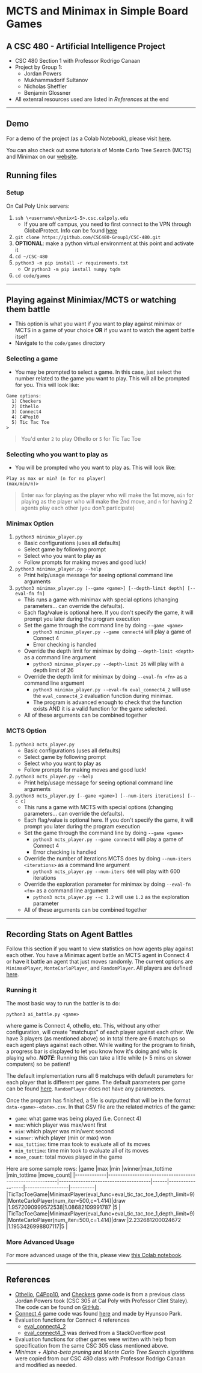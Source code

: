 # MCTS and Minimax in Simple Board Games
## A CSC 480 - Artificial Intelligence Project
- CSC 480 Section 1 with Professor Rodrigo Canaan
- Project by Group 1:
   - Jordan Powers
   - Mukhammadorif Sultanov
   - Nicholas Sheffler
   - Benjamin Glossner
- All extenral resources used are listed in _References_ at the end 

<hr>

## Demo

For a demo of the project (as a Colab Notebook), please visit [here](https://colab.research.google.com/drive/1jpOXGfceP3olYiqQk5LOXA_2q2k3LzQ5?usp=sharing).

You can also check out some tutorials of Monte Carlo Tree Search (MCTS) and Minimax on our [website](https://csc480-group1.github.io/CSC-480/#/).

## Running files
### Setup
On Cal Poly Unix servers:
   1. `ssh \<username\>@unix<1-5>.csc.calpoly.edu`
      - If you are off campus, you need to first connect to the VPN through GlobalProtect. Info can be found [here](https://calpoly.atlassian.net/wiki/spaces/CPKB/pages/2425047/Set+up+VPN)
   1. `git clone https://github.com/CSC480-Group1/CSC-480.git`
   1. **OPTIONAL**: make a python virtual environment at this point and activate it
   1. `cd ~/CSC-480`
   1. `python3 -m pip install -r requirements.txt`
      - Or `python3 -m pip install numpy tqdm`
   1. `cd code/games`

<hr>

## Playing against Minimiax/MCTS or watching them battle
- This option is what you want if you want to play against minimax or MCTS in a game of your choice **OR** if you want to watch the agent battle itself
- Navigate to the `code/games` directory

### Selecting a game
- You may be prompted to select a game. In this case, just select the number related to the game you want to play. This will all be prompted for you. This will look like:
```
Game options:
  1) Checkers
  2) Othello
  3) Connect4
  4) C4Pop10
  5) Tic Tac Toe
>
```
> You'd enter `2` to play Othello or `5` for Tic Tac Toe 

### Selecting who you want to play as
- You will be prompted who you want to play as. This will look like:
```
Play as max or min? (n for no player)
(max/min/n)>
``` 
> Enter `max` for playing as the player who will make the 1st move, `min` for playing as the player who will make the 2nd move, and `n` for having 2 agents play each other (you don't participate)

### Minimax Option
1. `python3 minimax_player.py`
   - Basic configurations (uses all defaults)
   - Select game by following prompt
   - Select who you want to play as
   - Follow prompts for making moves and good luck!
2. `python3 minimax_player.py --help`
   - Print help/usage message for seeing optional command line arguments
3. `python3 minimax_player.py [--game <game>] [--depth-limit depth] [--eval-fn fn]`
   - This runs a game with minimax with special options (changing parameters... can override the defaults).
   - Each flag/value is optional here. If you don't specify the game, it will prompt you later during the program execution
   - Set the game through the command line by doing `--game <game>`
      - `python3 minimax_player.py --game connect4` will play a game of Connect 4
      - Error checking is handled
   - Override the depth limit for minimax by doing `--depth-limit <depth>` as a command line argument
      - `python3 minimax_player.py --depth-limit 26` will play with a depth limit of 26
   - Override the depth limit for minimax by doing `--eval-fn <fn>` as a command line argument
      - `python3 minimax_player.py --eval-fn eval_connect4_2` will use the `eval_connect4_2` evaluation function during minimax.
      - The program is advanced enough to check that the function exists AND it is a valid function for the game selected.
   - All of these arguments can be combined together

### MCTS Option
1. `python3 mcts_player.py`
   - Basic configurations (uses all defaults)
   - Select game by following prompt
   - Select who you want to play as
   - Follow prompts for making moves and good luck!
2. `python3 mcts_player.py --help`
   - Print help/usage message for seeing optional command line arguments
3. `python3 mcts_player.py [--game <game>] [--num-iters iterations] [--c c]`
   - This runs a game with MCTS with special options (changing parameters... can override the defaults).
   - Each flag/value is optional here. If you don't specify the game, it will prompt you later during the program execution
   - Set the game through the command line by doing `--game <game>`
      - `python3 mcts_player.py --game connect4` will play a game of Connect 4
      - Error checking is handled
   - Override the number of iterations MCTS does by doing `--num-iters <iterations>` as a command line argument
      - `python3 mcts_player.py --num-iters 600` will play with 600 iterations
   - Override the exploration parameter for minimax by doing `--eval-fn <fn>` as a command line argument
      - `python3 mcts_player.py --c 1.2` will use `1.2` as the exploration parameter
   - All of these arguments can be combined together

<hr>

## Recording Stats on Agent Battles
Follow this section if you want to view statistics on how agents play against each other. You have a Minimax agent battle an MCTS agent in Connect 4 or have it battle an agent that just moves randomly. The current options are `MinimaxPlayer`, `MonteCarloPlayer`, and `RandomPlayer`. All players are defined [here](https://github.com/CSC480-Group1/CSC-480/blob/main/code/games/Player.py).

### Running it
The most basic way to run the battler is to do:
```
python3 ai_battle.py <game>
```
where game is Connect 4, othello, etc. This, without any other configuration, will create "matchups" of each player against each other. We have 3 players (as mentioned above) so in total there are 6 matchups so each agent plays against each other. While waiting for the program to finish, a progress bar is displayed to let you know how it's doing and who is playing who. **_NOTE_**: Running this can take a little while (> 5 mins on slower computers) so be patient!

The default implementation runs all 6 matchups with default parameters for each player that is different per game. The default parameters per game can be found [here](https://github.com/CSC480-Group1/CSC-480/blob/f30b43fef2ad3d72399cf300c764f1229d60d68f/code/games/ai_battle.py#L75-L96). `RandomPlayer` does not have any parameters.

Once the program has finished, a file is outputted that will be in the format `data-<game>-<date>.csv`. In that CSV file are the related metrics of the game:
- `game`: what game was being played (i.e. Connect 4)
- `max`: which player was max/went first
- `min`: which player was min/went second
- `winner`: which player (min or max) won
- `max_tottime`: time max took to evaluate all of its moves
- `min_tottime`: time min took to evaluate all of its moves
- `move_count`: total moves played in the game

Here are some sample rows:
|game         |max                                                      |min                                   |winner|max_tottime       |min_tottime       |move_count|
|-------------|---------------------------------------------------------|--------------------------------------|------|------------------|------------------|----------|
|TicTacToeGame|MinimaxPlayer(eval_func=eval_tic_tac_toe_1,depth_limit=9)|MonteCarloPlayer(num_iter=500,c=1.414)|draw  |1.9572090999572538|1.08682109991787  |5         |
|TicTacToeGame|MinimaxPlayer(eval_func=eval_tic_tac_toe_1,depth_limit=9)|MonteCarloPlayer(num_iter=500,c=1.414)|draw  |2.232681200024672 |1.1953426998807117|5         |

### More Advanced Usage

For more advanced usage of the this, please view [this Colab notebook](https://colab.research.google.com/drive/1qbrKeExzzBb-K7HgdM5KGTJri61nlGLZ?usp=sharing).

<hr>

## References
- [Othello](https://en.wikipedia.org/wiki/Reversi#Othello), [C4Pop10](https://en.wikipedia.org/wiki/Connect_Four#Pop_10), and [Checkers](https://en.wikipedia.org/wiki/Draughts) game code is from a previous class Jordan Powers took (CSC 305 at Cal Poly with Professor Clint Staley). The code can be found on [GitHub](https://github.com/lost1227/CSC-305/tree/python-boardtest/assignment/python-boardtest).
- [Connect 4](https://en.wikipedia.org/wiki/Connect_Four) game code was found [here](https://gist.github.com/rex8312/c7640c96430af5209e1a) and made by Hyunsoo Park.
- Evaluation functions for Connect 4 references
   - [eval_connect4_2](https://www.scirp.org/html/1-9601415_90972.htm#f12)
   - [eval_connect4_3](https://softwareengineering.stackexchange.com/questions/263514/why-does-this-evaluation-function-work-in-a-connect-four-game-in-java) was derived from a StackOverflow post
- Evaluation functions for other games were written with help from specification from the same CSC 305 class mentioned above.
- _Minimax + Alpha-beta pruning_ and _Monte Carlo Tree Search_ algorithms were copied from our CSC 480 class with Professor Rodrigo Canaan and modified as needed.
